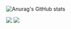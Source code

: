 ![Anurag's GitHub stats](https://github-readme-stats.vercel.app/api?username=Tera98&show_icons=true&theme=radical)

<a href="https://www.notion.so/cd26fd0b44ec4ca6a4ad2f281b50b346?v=9209b10fbc6845fdbeb2e969bea31795" target="_blank"><img src="https://img.shields.io/badge/Notion-FFFFFF?style=flat&logo=notion&logoColor=000000"/></a>
<a href="버튼을 눌렀을 때 이동할 링크" target="_blank"><img src="https://img.shields.io/badge/Notion-FFFFFF?style=flat&logo=notion&logoColor=000000"/></a>



<!--
**Tera98/Tera98** is a ✨ _special_ ✨ repository because its `README.md` (this file) appears on your GitHub profile.

Here are some ideas to get you started:

- 🔭 I’m currently working on ...
- 🌱 I’m currently learning ...
- 👯 I’m looking to collaborate on ...
- 🤔 I’m looking for help with ...
- 💬 Ask me about ...
- 📫 How to reach me: ...
- 😄 Pronouns: ...
- ⚡ Fun fact: ...
-->
